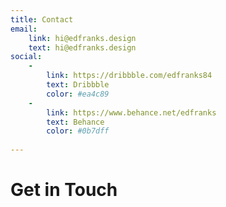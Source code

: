 ```yaml
---
title: Contact
email:
    link: hi@edfranks.design
    text: hi@edfranks.design
social:
    -
        link: https://dribbble.com/edfranks84
        text: Dribbble
        color: #ea4c89
    -
        link: https://www.behance.net/edfranks
        text: Behance
        color: #0b7dff
        
---
```

# Get in Touch
